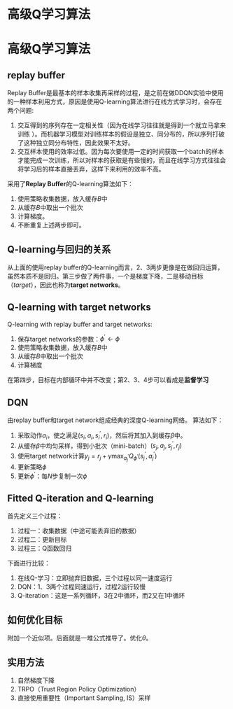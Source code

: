 # 高级Q学习算法

# 高级Q学习算法
## replay buffer

Replay Buffer是最基本的样本收集再采样的过程，是之前在做DDQN实验中使用的一种样本利用方式，原因是使用Q-learning算法进行在线方式学习时，会存在两个问题:

1. 交互得到的序列存在一定相关性（因为在线学习往往就是得到一个就立马拿来训练 ）。而机器学习模型对训练样本的假设是独立、同分布的，所以序列打破了这种独立同分布特性，因此效果不太好。
2. 交互样本使用的效率过低。因为每次要使用一定的时间获取一个batch的样本才能完成一次训练，所以对样本的获取是有些慢的，而且在线学习方式往往会将学习后的样本直接丢弃，这样下来利用的效率不高。

采用了**Replay Buffer**的Q-learning算法如下：
1. 使用策略收集数据，放入缓存$B$中
2. 从缓存$B$中取出一个批次
3. 计算梯度。
4. 不断重复上述两步即可。

## Q-learning与回归的关系

从上面的使用replay buffer的Q-learning而言，2、3两步更像是在做回归运算，虽然本质不是回归。第三步做了两件事，一个是梯度下降，二是移动目标（*target*），因此也称为**target networks**。

## Q-learning with target networks

Q-learning with replay buffer and target networks:
1. 保存target networks的参数：$\phi^\prime \leftarrow \phi$
2. 使用策略收集数据，放入缓存$B$中
3. 从缓存$B$中取出一个批次
4. 计算梯度

在第四步，目标在内部循环中并不改变；第2、3、4步可以看成是**监督学习**

## DQN

由replay buffer和target network组成经典的深度Q-learning网络。
算法如下：
1. 采取动作$a_i$，使之满足$(s_i, a_i, s_i^\prime, r_i)$，然后将其加入到缓存$\beta$中。
2. 从缓存$\beta$中均匀采样，得到小批次（mini-batch）$(s_j, a_j, s_j^\prime, r_j)$
3. 使用target network计算$y_j = r_j + \gamma\max_{a_j^\prime}Q_{\phi^\prime}(s_j^\prime, a_j^\prime)$
4. 更新策略$\phi$
5. 更新$\phi^\prime$：每$N$步复制一次$\phi$

## Fitted Q-iteration and Q-learning

首先定义三个过程：
1. 过程一：收集数据（中途可能丢弃旧的数据）
2. 过程二：更新目标
3. 过程三：Q函数回归

下面进行比较：
1. 在线Q-学习：立即抛弃旧数据，三个过程以同一速度运行
2. DQN：1、3两个过程同速运行，过程2运行较慢
3. Q-iteration：这是一系列循环，3在2中循环，而2又在1中循环

## 如何优化目标

附加一个近似项。后面就是一堆公式推导了。优化$\theta$。

## 实用方法

1. 自然梯度下降
2. TRPO（Trust Region Policy Optimization）
3. 直接使用重要性（Important Sampling, IS）采样
